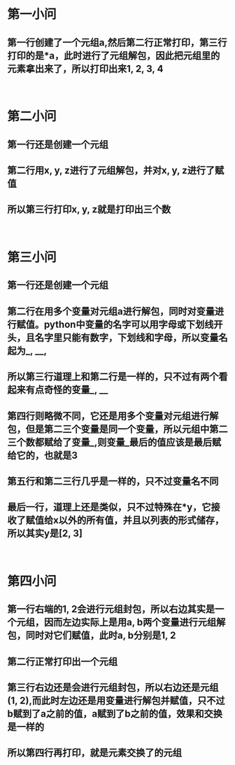 # 第一小问
## 第一行创建了一个元组a,然后第二行正常打印，第三行打印的是*a，此时进行了元组解包，因此把元组里的元素拿出来了，所以打印出来1, 2, 3, 4
&nbsp;
# 第二小问
## 第一行还是创建一个元组
## 第二行用x, y, z进行了元组解包，并对x, y, z进行了赋值
## 所以第三行打印x, y, z就是打印出三个数
&nbsp;
# 第三小问
## 第一行还是创建一个元组
## 第二行在用多个变量对元组a进行解包，同时对变量进行赋值。python中变量的名字可以用字母或下划线开头，且名字里只能有数字，下划线和字母，所以变量名起为_, __, 
## 所以第三行道理上和第二行是一样的，只不过有两个看起来有点奇怪的变量_, __
## 第四行则略微不同，它还是用多个变量对元组进行解包，但是第二三个变量是同一个变量，所以元组中第二三个数都赋给了变量_,则变量_最后的值应该是最后赋给它的，也就是3
## 第五行和第二三行几乎是一样的，只不过变量名不同
## 最后一行，道理上还是类似，只不过特殊在*y，它接收了赋值给x以外的所有值，并且以列表的形式储存，所以其实y是[2, 3]
&nbsp;
# 第四小问
## 第一行右端的1, 2会进行元组封包，所以右边其实是一个元组，因而左边实际上是用a, b两个变量进行元组解包，同时对它们赋值，此时a, b分别是1, 2
## 第二行正常打印出一个元组
## 第三行右边还是会进行元组封包，所以右边还是元组(1, 2),而此时左边还是用变量进行解包并赋值，只不过b赋到了a之前的值，a赋到了b之前的值，效果和交换是一样的
## 所以第四行再打印，就是元素交换了的元组